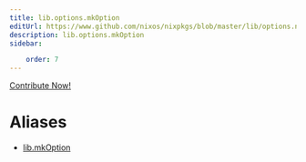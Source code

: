 ```yaml
---
title: lib.options.mkOption
editUrl: https://www.github.com/nixos/nixpkgs/blob/master/lib/options.nix#L79C5
description: lib.options.mkOption
sidebar:

    order: 7
---
```


<a href="https://www.github.com/nixos/nixpkgs/blob/master/lib/options.nix#L79C5">Contribute Now!</a>


# Aliases

- [lib.mkOption](/reference/libmkOption)


